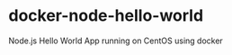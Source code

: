 docker-node-hello-world
=======================

Node.js Hello World App running on CentOS using docker
